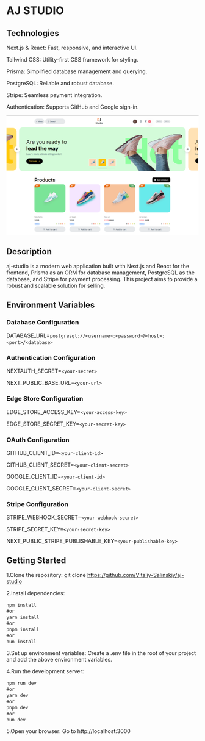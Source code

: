 # AJ STUDIO

## Technologies

Next.js & React: Fast, responsive, and interactive UI.

Tailwind CSS: Utility-first CSS framework for styling.

Prisma: Simplified database management and querying.

PostgreSQL: Reliable and robust database.

Stripe: Seamless payment integration.

Authentication: Supports GitHub and Google sign-in.

![Project Image](./assets/project.png)

## Description

aj-studio is a modern web application built with Next.js and React for the frontend, Prisma as an ORM for database management, PostgreSQL as the database, and Stripe for payment processing. This project aims to provide a robust and scalable solution for selling.

## Environment Variables

### Database Configuration

DATABASE_URL=`postgresql://<username>:<password>@<host>:<port>/<database>`

### Authentication Configuration

NEXTAUTH_SECRET=`<your-secret>`

NEXT_PUBLIC_BASE_URL=`<your-url>`

### Edge Store Configuration

EDGE_STORE_ACCESS_KEY=`<your-access-key>`

EDGE_STORE_SECRET_KEY=`<your-secret-key>`

### OAuth Configuration

GITHUB_CLIENT_ID=`<your-client-id>`

GITHUB_CLIENT_SECRET=`<your-client-secret>`

GOOGLE_CLIENT_ID=`<your-client-id>`

GOOGLE_CLIENT_SECRET=`<your-client-secret>`

### Stripe Configuration

STRIPE_WEBHOOK_SECRET=`<your-webhook-secret>`

STRIPE_SECRET_KEY=`<your-secret-key>`

NEXT_PUBLIC_STRIPE_PUBLISHABLE_KEY=`<your-publishable-key>`

## Getting Started

1.Clone the repository: git clone https://github.com/Vitaliy-Salinskiy/aj-studio

2.Install dependencies:

```
npm install
#or
yarn install
#or
pnpm install
#or
bun install
```

3.Set up environment variables: Create a .env file in the root of your project and add the above environment variables.

4.Run the development server:

```
npm run dev
#or
yarn dev
#or
pnpm dev
#or
bun dev
```

5.Open your browser: Go to http://localhost:3000
